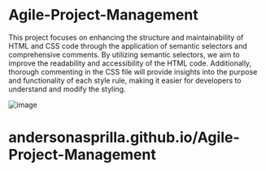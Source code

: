   # Agile-Project-Management

  This project focuses on enhancing the structure and maintainability of HTML and CSS code through the application of semantic selectors and comprehensive comments. By utilizing semantic selectors, we aim to improve the readability and accessibility of the HTML code. Additionally, thorough commenting in the CSS file will provide insights into the purpose and functionality of each style rule, making it easier for developers to understand and modify the styling.
  
![image](https://github.com/andersonasprilla/Agile-Project-Management/assets/24197218/e999beab-627d-468c-b702-b814b333d818)

 # andersonasprilla.github.io/Agile-Project-Management

